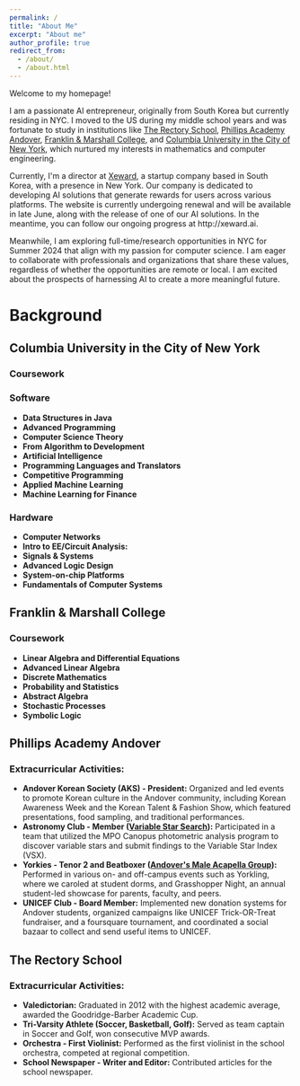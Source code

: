 ```yaml
---
permalink: /
title: "About Me"
excerpt: "About me"
author_profile: true
redirect_from: 
  - /about/
  - /about.html
---
```


<div class="about-page-aboutme">
  <p>Welcome to my homepage!</p>
  <p>I am a passionate AI entrepreneur, originally from South Korea but currently residing in NYC. I moved to the US during my middle school years and was fortunate to study in institutions like <a href="https://www.rectoryschool.org/">The Rectory School</a>, <a href="https://www.andover.edu/">Phillips Academy Andover</a>, <a href="https://www.fandm.edu/">Franklin & Marshall College</a>, and <a href="https://www.columbia.edu/">Columbia University in the City of New York</a>, which nurtured my interests in mathematics and computer engineering.</p>

  <p>Currently, I'm a director at <a href="https://www.xeward.co.kr/">Xeward</a>, a startup company based in South Korea, with a presence in New York. Our company is dedicated to developing AI solutions that generate rewards for users across various platforms. The website is currently undergoing renewal and will be available in late June, along with the release of one of our AI solutions. In the meantime, you can follow our ongoing progress at http://xeward.ai.</p>

  <p>Meanwhile, I am exploring full-time/research opportunities in NYC for Summer 2024 that align with my passion for computer science. I am eager to collaborate with professionals and organizations that share these values, regardless of whether the opportunities are remote or local. I am excited about the prospects of harnessing AI to create a more meaningful future.</p>
</div>

Background
======

<div class="about-page-background">
    <h2>Columbia University in the City of New York</h2>
<h3>Coursework</h3>
<h3>Software</h3>
<ul>
  <li><strong>Data Structures in Java</strong></li>
  <li><strong>Advanced Programming</strong></li>
  <li><strong>Computer Science Theory</strong></li>
  <li><strong>From Algorithm to Development</strong>
    <!-- <ul>
      <li>Final Group Project | <a href="https://github.com/JasonHJJin/algorithm_to_dev/tree/main/FinalProject">Sudoku Solver</a>; Solved Project Euler #96 Sudoku problem in Java with various optimizations such as using BufferedReader over Scanner, byte arrays instead of character arrays, bit shifting, and more with JProfiler monitoring; In addition, we hardcoded the Sudoku puzzle visually in terminal using Unicode character sequences in Java</li>
    </ul> -->
  </li>
  <li><strong>Artificial Intelligence</strong></li>
  <li><strong>Programming Languages and Translators</strong></li>
  <li><strong>Competitive Programming</strong></li>
  <li><strong>Applied Machine Learning</strong></li>
  <li><strong>Machine Learning for Finance</strong></li>
</ul>
<h3>Hardware</h3>
<ul>
  <li><strong>Computer Networks</strong>
    <!-- <ul>
      <li>Set up my own virtual machine instance using Google Cloud and implemented adaptive bitrate selection in an HTTP proxy using the ABR algorithm</li>
      <li>Streamed the highest quality encoding that the connection can handle with videos served from Apache server</li>
      <li>Configured OSPF, iBGP, eBGP routing protocols and implemented various BGP policies utilizing FRRouting Software Suite</li>
    </ul> -->
  </li>
  <li><strong>Intro to EE/Circuit Analysis:</strong>
    <!-- <ul>
      <li>Built a phaser, a signal processor intended for an electric guitar with an all-pass filter with variable MOSFET resistors</li>
      <li>Built a speaker driver using LM741 op-amp and discrete transistors from the basis of a buffered unity gain circuit</li>
      <li>Built rock paper scissors game on a circuit board using CMOS Quad XOR gates, pull-down resistors, and 5V Arduino</li>
    </ul> -->
  </li>
  <li><strong>Signals & Systems</strong></li>
  <li><strong>Advanced Logic Design</strong></li>
  <li><strong>System-on-chip Platforms</strong></li>
  <li><strong>Fundamentals of Computer Systems</strong></li>
</ul>
<h2>Franklin & Marshall College</h2>
<h3>Coursework</h3>
<ul>
  <li><strong>Linear Algebra and Differential Equations</strong></li>
  <li><strong>Advanced Linear Algebra</strong></li>
  <li><strong>Discrete Mathematics</strong></li>
  <li><strong>Probability and Statistics</strong></li>
  <li><strong>Abstract Algebra</strong></li>
  <li><strong>Stochastic Processes</strong></li>
  <li><strong>Symbolic Logic</strong></li>
</ul>
    <h2>Phillips Academy Andover</h2>
<h3>Extracurricular Activities:</h3>
<ul>
  <li><strong>Andover Korean Society (AKS) - President:</strong> Organized and led events to promote Korean culture in the Andover community, including Korean Awareness Week and the Korean Talent & Fashion Show, which featured presentations, food sampling, and traditional performances.</li>
  <li><strong>Astronomy Club - Member (<a href="https://github.com/JasonHJJin/Astronomy">Variable Star Search</a>):</strong> Participated in a team that utilized the MPO Canopus photometric analysis program to discover variable stars and submit findings to the Variable Star Index (VSX).</li>
  <li><strong>Yorkies - Tenor 2 and Beatboxer (<a href="https://www.youtube.com/@AndoverTheYorkies">Andover's Male Acapella Group</a>):</strong> Performed in various on- and off-campus events such as Yorkling, where we caroled at student dorms, and Grasshopper Night, an annual student-led showcase for parents, faculty, and peers.</li>
  <li><strong>UNICEF Club - Board Member:</strong> Implemented new donation systems for Andover students, organized campaigns like UNICEF Trick-OR-Treat fundraiser, and a foursquare tournament, and coordinated a social bazaar to collect and send useful items to UNICEF.</li>
</ul>
<h2>The Rectory School</h2>
<h3>Extracurricular Activities:</h3>
<ul>
  <li><strong>Valedictorian:</strong> Graduated in 2012 with the highest academic average, awarded the Goodridge-Barber Academic Cup.</li>
  <li><strong>Tri-Varsity Athlete (Soccer, Basketball, Golf):</strong> Served as team captain in Soccer and Golf, won consecutive MVP awards.</li>
  <li><strong>Orchestra - First Violinist:</strong> Performed as the first violinist in the school orchestra, competed at regional competition.</li>
  <li><strong>School Newspaper - Writer and Editor:</strong> Contributed articles for the school newspaper.</li>
</ul>
  </div>